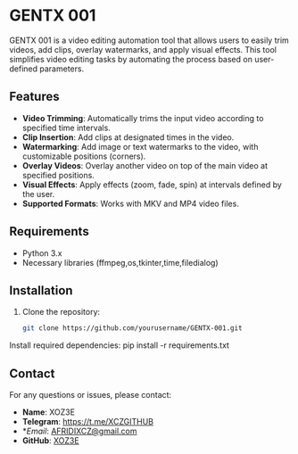 # GENTX 001

GENTX 001 is a video editing automation tool that allows users to easily trim videos, add clips, overlay watermarks, and apply visual effects. This tool simplifies video editing tasks by automating the process based on user-defined parameters.

## Features

- **Video Trimming**: Automatically trims the input video according to specified time intervals.
- **Clip Insertion**: Add clips at designated times in the video.
- **Watermarking**: Add image or text watermarks to the video, with customizable positions (corners).
- **Overlay Videos**: Overlay another video on top of the main video at specified positions.
- **Visual Effects**: Apply effects (zoom, fade, spin) at intervals defined by the user.
- **Supported Formats**: Works with MKV and MP4 video files.

## Requirements

- Python 3.x
- Necessary libraries (ffmpeg,os,tkinter,time,filedialog)

## Installation

1. Clone the repository:
   ```bash
   git clone https://github.com/yourusername/GENTX-001.git
Install required dependencies:
pip install -r requirements.txt

## Contact

For any questions or issues, please contact:
- **Name**: XOZ3E
- **Telegram**: https://t.me/XCZGITHUB
- **Email*: AFRIDIXCZ@gmail.com
- **GitHub**: [XOZ3E](https://github.com/XOZ3E)
